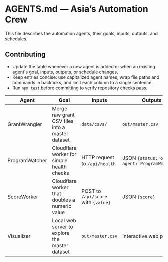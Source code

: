 # AGENTS.md — Asia’s Automation Crew

This file describes the automation agents, their goals, inputs, outputs, and schedules.

## Contributing

- Update the table whenever a new agent is added or when an existing agent's goal, inputs, outputs, or schedule changes.
- Keep entries concise: use capitalized agent names, wrap file paths and commands in backticks, and limit each column to a single sentence.
- Run `npm test` before committing to verify repository checks pass.

| Agent | Goal | Inputs | Outputs | Schedule |
|-------|------|--------|---------|----------|
| GrantWrangler | Merge raw grant CSV files into a master dataset | `data/csvs/` | `out/master.csv` | Run `make wrangle` when new data arrives |
| ProgramWatcher | Cloudflare worker for simple health checks | HTTP request to `/api/health` | JSON `{status:'ok', agent:'ProgramWatcher'}` | Always on |
| ScoreWorker | Cloudflare worker that doubles a numeric value | POST to `/api/score` with `{value}` | JSON `{score}` | On demand |
| Visualizer | Local web server to explore the master dataset | `out/master.csv` | Interactive web page | Run `make visualize` after data updates |
